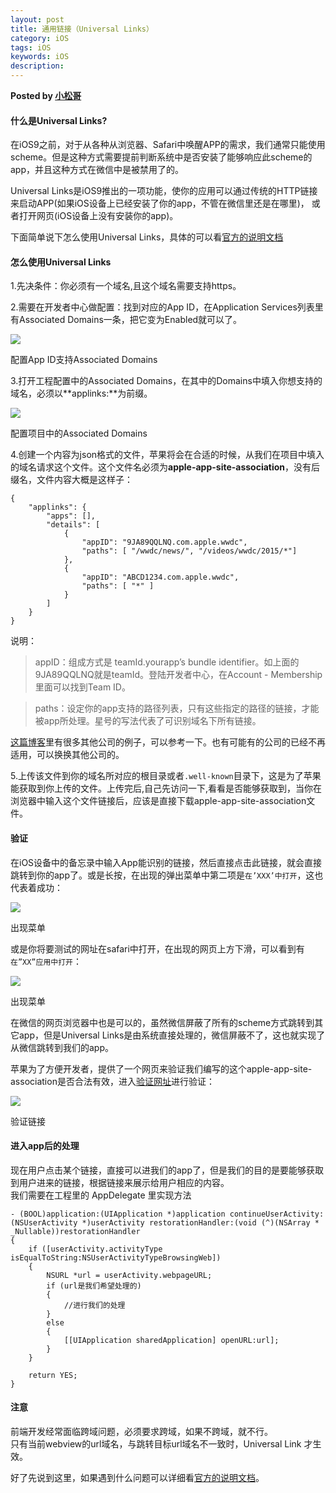 ```yaml
---  
layout: post  
title: 通用链接（Universal Links）  
category: iOS  
tags: iOS  
keywords: iOS  
description: 
---  
```


__Posted by [小松哥](https://www.jianshu.com/p/734c3eff8feb)__  

#### 什么是Universal Links?  

在iOS9之前，对于从各种从浏览器、Safari中唤醒APP的需求，我们通常只能使用scheme。但是这种方式需要提前判断系统中是否安装了能够响应此scheme的app，并且这种方式在微信中是被禁用了的。  

Universal Links是iOS9推出的一项功能，使你的应用可以通过传统的HTTP链接来启动APP(如果iOS设备上已经安装了你的app，不管在微信里还是在哪里)， 或者打开网页(iOS设备上没有安装你的app)。  

下面简单说下怎么使用Universal Links，具体的可以看[官方的说明文档](https://link.jianshu.com?t=https://developer.apple.com/library/ios/documentation/General/Conceptual/AppSearch/UniversalLinks.html)  

#### 怎么使用Universal Links  

1.先决条件：你必须有一个域名,且这个域名需要支持https。  

2.需要在开发者中心做配置：找到对应的App ID，在Application Services列表里有Associated Domains一条，把它变为Enabled就可以了。  

![](/assets/postAssets/2018/15192698791323.webp)  

配置App ID支持Associated Domains  

3.打开工程配置中的Associated Domains，在其中的Domains中填入你想支持的域名，必须以**applinks:**为前缀。  

![](/assets/postAssets/2018/15192698875448.webp)  

配置项目中的Associated Domains  

4.创建一个内容为json格式的文件，苹果将会在合适的时候，从我们在项目中填入的域名请求这个文件。这个文件名必须为**apple-app-site-association**，没有后缀名，文件内容大概是这样子：  

```  
{  
    "applinks": {  
        "apps": [],  
        "details": [  
            {  
                "appID": "9JA89QQLNQ.com.apple.wwdc",  
                "paths": [ "/wwdc/news/", "/videos/wwdc/2015/*"]  
            },  
            {  
                "appID": "ABCD1234.com.apple.wwdc",  
                "paths": [ "*" ]  
            }  
        ]  
    }  
}  
```  

说明：  

> appID：组成方式是 teamId.yourapp’s bundle identifier。如上面的 9JA89QQLNQ就是teamId。登陆开发者中心，在Account - Membership里面可以找到Team ID。  

> paths：设定你的app支持的路径列表，只有这些指定的路径的链接，才能被app所处理。星号的写法代表了可识别域名下所有链接。  

[这篇博客](https://link.jianshu.com?t=http://www.jackivers.me/blog/2015/9/17/list-of-universal-link-ios-9-apps)里有很多其他公司的例子，可以参考一下。也有可能有的公司的已经不再适用，可以换换其他公司的。  

5.上传该文件到你的域名所对应的根目录或者`.well-known`目录下，这是为了苹果能获取到你上传的文件。上传完后,自己先访问一下,看看是否能够获取到，当你在浏览器中输入这个文件链接后，应该是直接下载apple-app-site-association文件。  

#### 验证  

在iOS设备中的备忘录中输入App能识别的链接，然后直接点击此链接，就会直接跳转到你的app了。或是长按，在出现的弹出菜单中第二项是`在’XXX’中打开`，这也代表着成功：  

![](/assets/postAssets/2018/15192699034652.webp)  

出现菜单  

或是你将要测试的网址在safari中打开，在出现的网页上方下滑，可以看到有`在”XX”应用中打开`：  

![](/assets/postAssets/2018/15192699133580.webp)  

出现菜单  

在微信的网页浏览器中也是可以的，虽然微信屏蔽了所有的scheme方式跳转到其它app，但是Universal Links是由系统直接处理的，微信屏蔽不了，这也就实现了从微信跳转到我们的app。  

苹果为了方便开发者，提供了一个网页来验证我们编写的这个apple-app-site-association是否合法有效，进入[验证网址](https://link.jianshu.com?t=https://search.developer.apple.com/appsearch-validation-tool/)进行验证：  

![](/assets/postAssets/2018/15192699240855.webp)  

验证链接  

#### 进入app后的处理  

现在用户点击某个链接，直接可以进我们的app了，但是我们的目的是要能够获取到用户进来的链接，根据链接来展示给用户相应的内容。  
我们需要在工程里的 AppDelegate 里实现方法  

```  
- (BOOL)application:(UIApplication *)application continueUserActivity:(NSUserActivity *)userActivity restorationHandler:(void (^)(NSArray * _Nullable))restorationHandler  
{  
    if ([userActivity.activityType isEqualToString:NSUserActivityTypeBrowsingWeb])  
    {  
        NSURL *url = userActivity.webpageURL;  
        if (url是我们希望处理的)  
        {  
            //进行我们的处理  
        }  
        else  
        {  
            [[UIApplication sharedApplication] openURL:url];  
        }  
    }  

    return YES;  
}  
```  

#### 注意  

前端开发经常面临跨域问题，必须要求跨域，如果不跨域，就不行。  
只有当前webview的url域名，与跳转目标url域名不一致时，Universal Link 才生效。  

好了先说到这里，如果遇到什么问题可以详细看[官方的说明文档](https://link.jianshu.com?t=https://developer.apple.com/library/ios/documentation/General/Conceptual/AppSearch/UniversalLinks.html)。  

